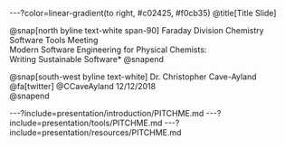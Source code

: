 ---?color=linear-gradient(to right, #c02425, #f0cb35)
@title[Title Slide]

@snap[north byline text-white span-90]
Faraday Division Chemistry Software Tools Meeting<br>Modern Software Engineering for Physical Chemists:<br>Writing Sustainable Software*
@snapend

@snap[south-west byline text-white]
Dr. Christopher Cave-Ayland  
@fa[twitter] @CCaveAyland
12/12/2018  
@snapend

---?include=presentation/introduction/PITCHME.md
---?include=presentation/tools/PITCHME.md
---?include=presentation/resources/PITCHME.md


<!-- @title[Slide Markdown] -->

<!-- ### Each slide in this presentation is provided as a *template*. -->

<!-- <br><br> -->

<!-- 1. Select only the slide templates that you need. -->
<!-- 1. Customize the template _markdown content_. -->
<!-- 1. Optionally, override template _styles_ and _settings_. -->
<!-- 1. Then present and publish with GitPitch @fa[smile-o] -->
<!-- <br><br> -->


<!-- --- -->
<!-- @title[Tip! Fullscreen] -->

<!-- ![TIP](template/img/tip.png) -->
<!-- <br> -->
<!-- For the best viewing experience, press F for fullscreen. -->
<!-- @css[template-note](We recommend using the *SPACE* key to navigate between slides.) -->

<!-- ---?include=template/md/split-screen/PITCHME.md -->

<!-- ---?include=template/md/sidebar/PITCHME.md -->

<!-- ---?include=template/md/list-content/PITCHME.md -->

<!-- ---?include=template/md/boxed-text/PITCHME.md -->

<!-- ---?include=template/md/image/PITCHME.md -->

<!-- ---?include=template/md/sidebox/PITCHME.md -->

<!-- ---?include=template/md/code-presenting/PITCHME.md -->

<!-- ---?include=template/md/header-footer/PITCHME.md -->

<!-- ---?include=template/md/quotation/PITCHME.md -->

<!-- ---?include=template/md/announcement/PITCHME.md -->

<!-- ---?include=template/md/about/PITCHME.md -->

<!-- ---?include=template/md/wrap-up/PITCHME.md -->

<!-- --- -->
<!-- @title[The Template Docs] -->

<!-- @snap[west span-100] -->
<!-- ### **Now it's @color[#E49436](your) turn.** -->

<!-- <br> -->

<!-- #### Use these templates to create custom slides. -->
<!-- #### **Then amaze your audience with a Git@color[#E49436](Pitch) slideshow @fa[smile-o]** -->
<!-- @snapend -->

<!-- @snap[south docslink span-100] -->
<!-- For supporting documentation see the [The Template Docs](https://gitpitch.com/docs/the-template) -->
<!-- @snapend -->

